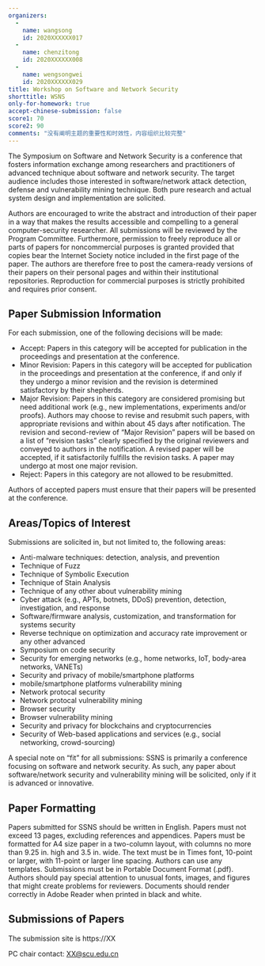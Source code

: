 ```yaml
---
organizers:
  -
    name: wangsong
    id: 2020XXXXXX017
  -
    name: chenzitong
    id: 2020XXXXXX008
  -
    name: wengsongwei
    id: 2020XXXXXX029
title: Workshop on Software and Network Security
shorttitle: WSNS
only-for-homework: true
accept-chinese-submission: false
score1: 70
score2: 90
comments: "没有阐明主题的重要性和时效性，内容组织比较完整"
---
```


The Symposium on Software and Network Security is a conference that fosters information exchange among researchers and practitioners of advanced technique about software and network security. The target audience includes those interested in software/network attack detection, defense and vulnerability mining technique. Both pure research and actual system design and implementation are solicited.

Authors are encouraged to write the abstract and introduction of their paper in a way that makes the results accessible and compelling to a general computer-security researcher. All submissions will be reviewed by the Program Committee. Furthermore, permission to freely reproduce all or parts of papers for noncommercial purposes is granted provided that copies bear the Internet Society notice included in the first page of the paper. The authors are therefore free to post the camera-ready versions of their papers on their personal pages and within their institutional repositories. Reproduction for commercial purposes is strictly prohibited and requires prior consent.

## Paper Submission Information

For each submission, one of the following decisions will be made:

+ Accept: Papers in this category will be accepted for publication in the proceedings and presentation at the conference.
+ Minor Revision: Papers in this category will be accepted for publication in the proceedings and presentation at the conference, if and only if they undergo a minor revision and the revision is determined satisfactory by their shepherds.
+ Major Revision: Papers in this category are considered promising but need additional work (e.g., new implementations, experiments and/or proofs). Authors may choose to revise and resubmit such papers, with appropriate revisions and within about 45 days after notification. The revision and second-review of “Major Revision” papers will be based on a list of “revision tasks” clearly specified by the original reviewers and conveyed to authors in the notification. A revised paper will be accepted, if it satisfactorily fulfills the revision tasks. A paper may undergo at most one major revision.
+ Reject: Papers in this category are not allowed to be resubmitted.

Authors of accepted papers must ensure that their papers will be presented at the conference.

## Areas/Topics of Interest
Submissions are solicited in, but not limited to, the following areas:

+ Anti-malware techniques: detection, analysis, and prevention
+ Technique of Fuzz
+ Technique of Symbolic Execution
+ Technique of Stain Analysis
+ Technique of any other about vulnerability mining
+ Cyber attack (e.g., APTs, botnets, DDoS) prevention, detection, investigation, and response
+ Software/firmware analysis, customization, and transformation for systems security
+ Reverse technique on optimization and accuracy rate improvement or any other advanced
+ Symposium on code security
+ Security for emerging networks (e.g., home networks, IoT, body-area networks, VANETs)
+ Security and privacy of mobile/smartphone platforms
+ mobile/smartphone platforms vulnerability mining
+ Network protocal security
+ Network protocal vulnerability mining
+ Browser security
+ Browser vulnerability mining
+ Security and privacy for blockchains and cryptocurrencies
+ Security of Web-based applications and services (e.g., social networking, crowd-sourcing)

A special note on “fit” for all submissions: SSNS is primarily a conference focusing on software and network security. As such, any paper about software/network security and vulnerability mining will be solicited, only if it is advanced or innovative.

## Paper Formatting

Papers submitted for SSNS should be written in English. Papers must not exceed 13 pages, excluding references and appendices. Papers must be formatted for A4 size paper in a two-column layout, with columns no more than 9.25 in. high and 3.5 in. wide. The text must be in Times font, 10-point or larger, with 11-point or larger line spacing. Authors can use any templates. Submissions must be in Portable Document Format (.pdf). Authors should pay special attention to unusual fonts, images, and figures that might create problems for reviewers. Documents should render correctly in Adobe Reader when printed in black and white.

## Submissions of Papers

The submission site is https://XX

PC chair contact: XX@scu.edu.cn
